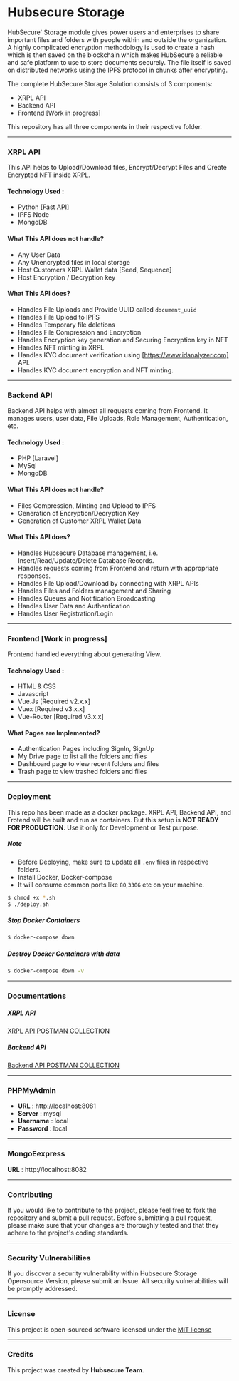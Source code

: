 # Hubsecure Storage


HubSecure' Storage module gives power users and enterprises to share important files and folders with people within and outside the organization. A highly complicated encryption methodology is used to create a hash which is then saved on the blockchain which makes HubSecure a reliable and safe platform to use to store documents securely. The file itself is saved on distributed networks using the IPFS protocol in chunks after encrypting.

The complete HubSecure Storage Solution consists of 3 components:

* XRPL API
* Backend API
* Frontend [Work in progress]

This repository has all three components in their respective folder.
___

### XRPL API

This API helps to Upload/Download files, Encrypt/Decrypt Files and Create Encrypted NFT inside XRPL.

#### Technology Used :

* Python [Fast API]
* IPFS Node
* MongoDB

#### What This API does not handle?

* Any User Data
* Any Unencrypted files in local storage
* Host Customers XRPL Wallet data [Seed, Sequence]
* Host Encryption / Decryption key

#### What This API does?

* Handles File Uploads and Provide UUID called `document_uuid`
* Handles File Upload to IPFS
* Handles Temporary file deletions
* Handles File Compression and Encryption
* Handles Encryption key generation and Securing Encryption key in NFT 
* Handles NFT minting in XRPL 
* Handles KYC document verification using [https://www.idanalyzer.com] API.
* Handles KYC document encryption and NFT minting.

___

### Backend API

Backend API helps with almost all requests coming from Frontend. It manages users, user data, File Uploads, Role Management, Authentication, etc.

#### Technology Used :

* PHP [Laravel]
* MySql
* MongoDB

#### What This API does not handle?

* Files Compression, Minting and Upload to IPFS
* Generation of Encryption/Decryption Key
* Generation of Customer XRPL Wallet Data

#### What This API does?

* Handles Hubsecure Database management, i.e. Insert/Read/Update/Delete Database Records.
* Handles requests coming from Frontend and return with appropriate responses.
* Handles File Upload/Download by connecting with XRPL APIs
* Handles Files and Folders management and Sharing
* Handles Queues and Notification Broadcasting
* Handles User Data and Authentication
* Handles User Registration/Login

___

### Frontend [Work in progress]

Frontend handled everything about generating View.

#### Technology Used :

* HTML & CSS
* Javascript
* Vue.Js [Required v2.x.x]
* Vuex [Required v3.x.x]
* Vue-Router [Required v3.x.x]

#### What Pages are Implemented?

* Authentication Pages including SignIn, SignUp
* My Drive page to list all the folders and files
* Dashboard page to view recent folders and files
* Trash page to view trashed folders and files

___

### Deployment

This repo has been made as a docker package. XRPL API, Backend API, and Frotend will be built and run as containers. But this setup is **NOT READY FOR PRODUCTION**. Use it only for Development or Test purpose.

##### Note

* Before Deploying, make sure to update all `.env` files in respective folders.
* Install Docker, Docker-compose
* It will consume common ports like `80`,`3306` etc on your machine.

```bash
$ chmod +x *.sh
$ ./deploy.sh
```

##### Stop Docker Containers

```bash
$ docker-compose down
```

##### Destroy Docker Containers with data

```bash
$ docker-compose down -v
```
___

### Documentations

##### XRPL API

[XRPL API POSTMAN COLLECTION](https://github.com/EdienAS/Hubsecure_storage/tree/master/xrpl_api/postman_collection)

##### Backend API

[Backend API POSTMAN COLLECTION](https://github.com/EdienAS/Hubsecure_storage/tree/master/storage_app/documents)

___

###  PHPMyAdmin

* **URL** : http://localhost:8081
* **Server** : mysql
* **Username** : local
* **Password** : local

___

###  MongoEexpress

**URL** : http://localhost:8082

___

###  Contributing

If you would like to contribute to the project, please feel free to fork the repository and submit a pull request. Before submitting a pull request, please make sure that your changes are thoroughly tested and that they adhere to the project's coding standards.

___

### Security Vulnerabilities

If you discover a security vulnerability within Hubsecure Storage Opensource Version, please submit an Issue. All security vulnerabilities will be promptly addressed.

___

### License

This project is open-sourced software licensed under the [MIT license](https://opensource.org/license/mit/)

___

### Credits

This project was created by **Hubsecure Team**.
